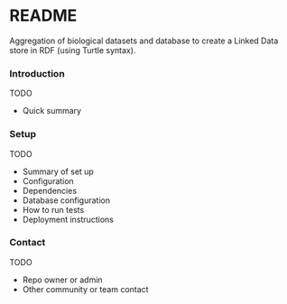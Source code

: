 # README #

Aggregation of biological datasets and database to create a Linked Data store in RDF (using Turtle syntax).

### Introduction ###

TODO 

* Quick summary


### Setup ###

TODO 

* Summary of set up
* Configuration
* Dependencies
* Database configuration
* How to run tests
* Deployment instructions


### Contact ###

TODO

* Repo owner or admin
* Other community or team contact